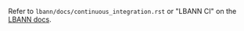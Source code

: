 Refer to `lbann/docs/continuous_integration.rst` 
or "LBANN CI" on the [LBANN docs](http://software.llnl.gov/lbann/).
